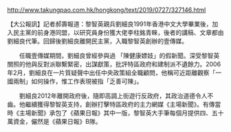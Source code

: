 
http://www.takungpao.com.hk/hongkong/text/2019/0727/327146.html

【大公報訊】記者郝壽報道：黎智英親兵劉細良1991年香港中文大學畢業後，加入民主黨的前身港同盟，以研究員身份獲大佬李柱銘青睞，後者的講稿、文章都由劉細良代筆。回歸後劉細良離開民主黨，入職黎智英創辦的壹傳媒。

　　任職壹傳媒期間，劉細良曾經參與過 「陳健康嫖妓」的假新聞。深受黎智英關照的他與反對派聯繫緊密，出謀獻策，批評特區政府和建制派不遺餘力。2006年2月，劉細良在一片質疑聲中出任中央政策組全職顧問，他稱可近距離觀察「一國兩制」如何操作，惟工作表現被指「乏善可陳」。

　　劉細良2012年離開政府後，隨即高調上街遊行反政府，其政治道德令人不齒。他繼續獲得黎智英支持，創辦打擊特區政府的主力網媒《主場新聞》。有傳當時《主場新聞》承包了《蘋果日報》其中一版，黎智英大手筆每個月提供四、五十萬資金，儼然是《蘋果日報》B隊。